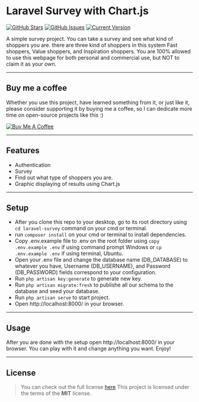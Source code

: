 # Laravel Survey with Chart.js

[![GitHub Stars](https://img.shields.io/github/stars/IlyasKohistani/laravel-survey.svg)](https://github.com/IlyasKohistani/laravel-survey/stargazers) [![GitHub Issues](https://img.shields.io/github/issues/IlyasKohistani/laravel-survey.svg)](https://github.com/IlyasKohistani/laravel-survey/issues) [![Current Version](https://img.shields.io/badge/version-1.0.0-green.svg)](https://github.com/IlyasKohistani/laravel-survey)

A simple survey project. You can take a survey and see what kind of shoppers you are. there are three kind of shoppers in this system Fast shoppers, Value shoppers, and Inspiration shoppers. You are 100% allowed to use this webpage for both personal and commercial use, but NOT to claim it as your own.

---

## Buy me a coffee

Whether you use this project, have learned something from it, or just like it, please consider supporting it by buying me a coffee, so I can dedicate more time on open-source projects like this :)

<a href="https://www.buymeacoffee.com/ilyaskohistani" target="_blank"><img src="https://www.buymeacoffee.com/assets/img/custom_images/orange_img.png" alt="Buy Me A Coffee" style="height: auto !important;width: auto !important;" ></a>

---

## Features

-   Authentication
-   Survey
-   Find out what type of shoppers you are.
-   Graphic displaying of results using Chart.js

---

## Setup

-   After you clone this repo to your desktop, go to its root directory using `cd laravel-survey` command on your cmd or terminal.
-   run `composer install` on your cmd or terminal to install dependencies.
-   Copy .env.example file to .env on the root folder using `copy .env.example .env` if using command prompt Windows or `cp .env.example .env` if using terminal, Ubuntu.
-   Open your .env file and change the database name (DB_DATABASE) to whatever you have, Username (DB_USERNAME), and Password (DB_PASSWORD) fields correspond to your configuration.
-   Run `php artisan key:generate` to generate new key.
-   Run `php artisan migrate:fresh` to publishe all our schema to the database and seed your database.
-   Run `php artisan serve` to start project.
-   Open http://localhost:8000/ in your browser.

---

## Usage

After you are done with the setup open http://localhost:8000/ in your browser. You can play with it and change anything you want. Enjoy!

---

## License

> You can check out the full license [here](https://github.com/IlyasKohistani/laravel-survey/blob/master/LICENSE)
> This project is licensed under the terms of the **MIT** license.
